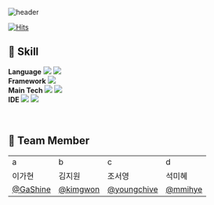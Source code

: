 ![header](https://capsule-render.vercel.app/api?type=waving&color=auto&height=300&section=header&text=Capjjang&desc=welcome&fontSize=90&descAlignde=60&descAlignY=70)

[![Hits](https://hits.seeyoufarm.com/api/count/incr/badge.svg?url=https%3A%2F%2Fgithub.com%2FCapjjang23&count_bg=%232F2F5E&title_bg=%23AEAEAE&icon=&icon_color=%23E7E7E7&title=hits&edge_flat=false)](https://hits.seeyoufarm.com)

## 🔨 Skill
**Language**
<img src="https://img.shields.io/badge/Python-3776AB?style=flat&logo=python&logoColor=white"/>
<img src="https://img.shields.io/badge/Kotlin-7F52FF?style=flat&logo=kotlin&logoColor=white"/>
<br>
**Framework**
<img src="https://img.shields.io/badge/Django-092E20?style=flat&logo=django&logoColor=white"/>
<br>
**Main Tech**
<img src="https://img.shields.io/badge/pytorch-EE4C2C?style=flat&logo=pytorch&logoColor=white"/>
<img src="https://img.shields.io/badge/cnn-CC0000?style=flat&logo=cnn&logoColor=white"/>
<br>
**IDE** 
<img src="https://img.shields.io/badge/androidstudio-3DDC84?style=flat&logo=androidstudio&logoColor=white"/>
<img src="https://img.shields.io/badge/pycharm-000000?style=flat&logo=pycharm&logoColor=white"/>
<br>
<br>
<br>


## 👻 Team Member
<table>
  <tr> <td>a</td> <td>b</td> <td>c</td> <td>d</td> </tr>
  <tr> <td>이가현</td> <td>김지원</td> <td>조서영</td> <td>석미혜</td> </tr>
  <tr> <td><a href="https://github.com/Ga-Long">@GaShine</a></td> <td><a href="https://github.com/kimgwon">@kimgwon</a></td> <td><a href="https://github.com/youngchive">@youngchive</a></td> <td><a href="https://github.com/mmihye">@mmihye</a></td> </tr>
</table>
